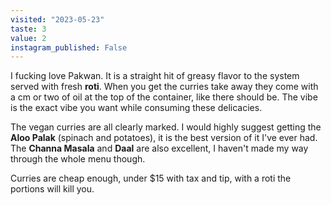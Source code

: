 ```yaml
---
visited: "2023-05-23"
taste: 3
value: 2
instagram_published: False
---
```


I fucking love Pakwan. It is a straight hit of greasy flavor to the system served with fresh **roti**. When you get the curries take away they come with a cm or two of oil at the top of the container, like there should be. The vibe is the exact vibe you want while consuming these delicacies.

The vegan curries are all clearly marked. I would highly suggest getting the **Aloo Palak** (spinach and potatoes), it is the best version of it I've ever had. The **Channa Masala** and **Daal** are also excellent, I haven't made my way through the whole menu though. 

Curries are cheap enough, under $15 with tax and tip, with a roti the portions will kill you.
